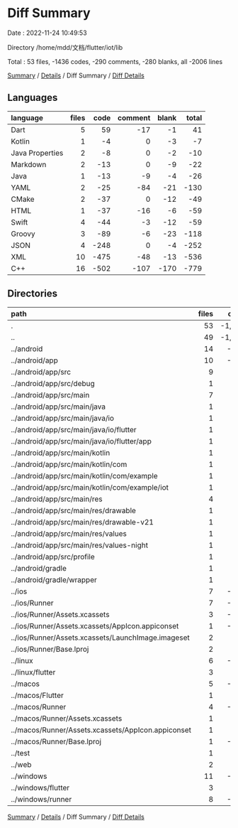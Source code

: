# Diff Summary

Date : 2022-11-24 10:49:53

Directory /home/mdd/文档/flutter/iot/lib

Total : 53 files,  -1436 codes, -290 comments, -280 blanks, all -2006 lines

[Summary](results.md) / [Details](details.md) / Diff Summary / [Diff Details](diff-details.md)

## Languages
| language | files | code | comment | blank | total |
| :--- | ---: | ---: | ---: | ---: | ---: |
| Dart | 5 | 59 | -17 | -1 | 41 |
| Kotlin | 1 | -4 | 0 | -3 | -7 |
| Java Properties | 2 | -8 | 0 | -2 | -10 |
| Markdown | 2 | -13 | 0 | -9 | -22 |
| Java | 1 | -13 | -9 | -4 | -26 |
| YAML | 2 | -25 | -84 | -21 | -130 |
| CMake | 2 | -37 | 0 | -12 | -49 |
| HTML | 1 | -37 | -16 | -6 | -59 |
| Swift | 4 | -44 | -3 | -12 | -59 |
| Groovy | 3 | -89 | -6 | -23 | -118 |
| JSON | 4 | -248 | 0 | -4 | -252 |
| XML | 10 | -475 | -48 | -13 | -536 |
| C++ | 16 | -502 | -107 | -170 | -779 |

## Directories
| path | files | code | comment | blank | total |
| :--- | ---: | ---: | ---: | ---: | ---: |
| . | 53 | -1,436 | -290 | -280 | -2,006 |
| .. | 49 | -1,509 | -283 | -286 | -2,078 |
| ../android | 14 | -185 | -61 | -42 | -288 |
| ../android/app | 10 | -142 | -61 | -31 | -234 |
| ../android/app/src | 9 | -88 | -55 | -17 | -160 |
| ../android/app/src/debug | 1 | -4 | -4 | -1 | -9 |
| ../android/app/src/main | 7 | -80 | -47 | -15 | -142 |
| ../android/app/src/main/java | 1 | -13 | -9 | -4 | -26 |
| ../android/app/src/main/java/io | 1 | -13 | -9 | -4 | -26 |
| ../android/app/src/main/java/io/flutter | 1 | -13 | -9 | -4 | -26 |
| ../android/app/src/main/java/io/flutter/app | 1 | -13 | -9 | -4 | -26 |
| ../android/app/src/main/kotlin | 1 | -4 | 0 | -3 | -7 |
| ../android/app/src/main/kotlin/com | 1 | -4 | 0 | -3 | -7 |
| ../android/app/src/main/kotlin/com/example | 1 | -4 | 0 | -3 | -7 |
| ../android/app/src/main/kotlin/com/example/iot | 1 | -4 | 0 | -3 | -7 |
| ../android/app/src/main/res | 4 | -26 | -32 | -6 | -64 |
| ../android/app/src/main/res/drawable | 1 | -4 | -7 | -2 | -13 |
| ../android/app/src/main/res/drawable-v21 | 1 | -4 | -7 | -2 | -13 |
| ../android/app/src/main/res/values | 1 | -9 | -9 | -1 | -19 |
| ../android/app/src/main/res/values-night | 1 | -9 | -9 | -1 | -19 |
| ../android/app/src/profile | 1 | -4 | -4 | -1 | -9 |
| ../android/gradle | 1 | -5 | 0 | -1 | -6 |
| ../android/gradle/wrapper | 1 | -5 | 0 | -1 | -6 |
| ../ios | 7 | -222 | -2 | -9 | -233 |
| ../ios/Runner | 7 | -222 | -2 | -9 | -233 |
| ../ios/Runner/Assets.xcassets | 3 | -148 | 0 | -4 | -152 |
| ../ios/Runner/Assets.xcassets/AppIcon.appiconset | 1 | -122 | 0 | -1 | -123 |
| ../ios/Runner/Assets.xcassets/LaunchImage.imageset | 2 | -26 | 0 | -3 | -29 |
| ../ios/Runner/Base.lproj | 2 | -61 | -2 | -2 | -65 |
| ../linux | 6 | -112 | -27 | -44 | -183 |
| ../linux/flutter | 3 | -26 | -9 | -17 | -52 |
| ../macos | 5 | -443 | -3 | -12 | -458 |
| ../macos/Flutter | 1 | -12 | -3 | -4 | -19 |
| ../macos/Runner | 4 | -431 | 0 | -8 | -439 |
| ../macos/Runner/Assets.xcassets | 1 | -68 | 0 | -1 | -69 |
| ../macos/Runner/Assets.xcassets/AppIcon.appiconset | 1 | -68 | 0 | -1 | -69 |
| ../macos/Runner/Base.lproj | 1 | -343 | 0 | -1 | -344 |
| ../test | 1 | -14 | -10 | -7 | -31 |
| ../web | 2 | -72 | -16 | -7 | -95 |
| ../windows | 11 | -426 | -80 | -137 | -643 |
| ../windows/flutter | 3 | -30 | -9 | -17 | -56 |
| ../windows/runner | 8 | -396 | -71 | -120 | -587 |

[Summary](results.md) / [Details](details.md) / Diff Summary / [Diff Details](diff-details.md)